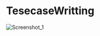 # TesecaseWritting
![Screenshot_1](https://github.com/mhdipu7/TesecaseWritting/assets/84068015/c708866b-d8c7-4e9e-8df6-2485db244b0c)
